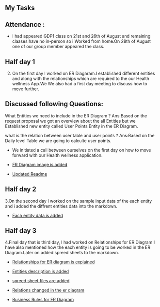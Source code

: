 ## My Tasks

## Attendance :

- I had appeared GDP1 class on 21st and 26th of August and remaining claases have no in-person so i Worked from home.On 28th of August one of our group member appeared the class.

## Half day 1

2. On the first day I worked on ER Diagaram.I established different entities and along with the relationships which are required to the our Health wellness App.We We also had a first day meeting to discuss how to move further.
 
## Discussed following Questions:

What Entities we need to include in the ER Diagram ?
Ans:Based on the request proposal we got an overview about the all Entities but we Established new entity called User Points Entity in the ER Diagram.

what is the relation between user table and user points ?
Ans:Based on the Daily level Table we are going to calculte user points.



- We initiated a call between ourselves on the first day on how to move forward with our Health wellness application.

- [ER Diagram image is added](https://github.com/RaviTeja444/health-wellness/commit/565ea5ea0228454c1c8ddfb916dbafee2d5a6f6e)

- [Updated Readme](https://github.com/RaviTeja444/health-wellness/commit/be02b681e2100eb25223cdb499670b08514e0a6d)
## Half day 2
3.On the second day I worked on the sample input data of the each entity and i added the diffrent entities data into the markdown.

- [Each entity data is added](https://github.com/RaviTeja444/health-wellness/commit/87543351ffc6b70ca6c59378172ff021b9bd49e3)

## Half day 3

4.Final day that is third day, I had worked on Relationships for ER Diagram.I have also mentioned how the each entity is going to be worked in the ER Diagram.Later on added spreed sheets to the markdown.


- [Relationships for ER diagram is explained](https://github.com/RaviTeja444/health-wellness/commit/62783011e8e523c75613cf5f4f7dfac2c7531c80)

- [Entities description is added](https://github.com/RaviTeja444/health-wellness/commit/9806df4e609c0bcaa5ece69877672a2049cf2bd0)

- [spreed sheet files are added](https://github.com/RaviTeja444/health-wellness/commit/978336b908b1a0ec7ba3629dd21b38ef7af764d0)

- [Relations changed in the er diagram](https://github.com/RaviTeja444/health-wellness/commit/a4ac5c30c591990a3887e4d0466e42c11cf12e4f)

- [Business Rules for ER Diagram](https://github.com/RaviTeja444/health-wellness/commit/7b343dcad2bbf2aa9f9faa3ddd71c514159a71c5)

